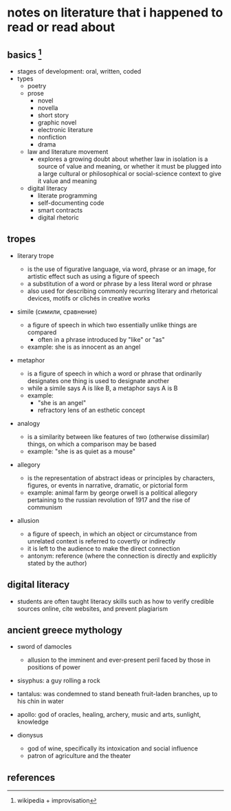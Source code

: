 # notes on literature that i happened to read or read about

## basics [^1]

- stages of development: oral,  written, coded
- types
    - poetry
    - prose
      -	novel
      - novella
      - short story
      - graphic novel
      - electronic literature
      - nonfiction
      - drama
    - law and literature movement
      - explores a growing doubt about whether law in isolation is a source of value and meaning, 
        or whether it must be plugged into a large cultural or philosophical or social-science context 
        to give it value and meaning
    - digital literacy
      - literate programming
      - self-documenting code
      - smart contracts
      - digital rhetoric


## tropes

- literary trope 
  - is the use of figurative language, via word, phrase or an image, for artistic effect such as using a figure of speech
  - a substitution of a word or phrase by a less literal word or phrase
  - also used for describing commonly recurring literary and rhetorical devices, motifs or clichés in creative works

- simile (симили, сравнение)
  - a figure of speech in which two essentially unlike things are compared
    - often in a phrase introduced by "like" or "as"
  - example: she is as innocent as an angel

- metaphor
  - is a figure of speech in which a word or phrase that ordinarily designates one thing is used to designate another
  - while a simile says A is like B, a metaphor says A is B 
  - example: 
    - "she is an angel"
    - refractory lens of an esthetic concept

- analogy
  - is a similarity between like features of two (otherwise dissimilar) things, on which a comparison may be based
  - example: "she is as quiet as a mouse"

- allegory
  - is the representation of abstract ideas or principles by characters, figures, or events in narrative, dramatic, or pictorial form
  - example: animal farm by george orwell is a political allegory pertaining to the russian revolution of 1917 and the rise of communism

- allusion
  - a figure of speech, in which an object or circumstance from unrelated context is referred to covertly or indirectly
  - it is left to the audience to make the direct connection
  - antonym: reference (where the connection is directly and explicitly stated by the author)


## digital literacy

- students are often taught literacy skills such as how to verify credible sources online, 
  cite websites, and prevent plagiarism


## ancient greece mythology

- sword of damocles
  - allusion to the imminent and ever-present peril faced by those in positions of power

- sisyphus: a guy rolling a rock
- tantalus: was condemned to stand beneath fruit-laden branches, up to his chin in water

- apollo: god of oracles, healing, archery, music and arts, sunlight, knowledge

- dionysus
  - god of wine, specifically its intoxication and social influence
  - patron of agriculture and the theater


## references

[^1]: wikipedia + improvisation
